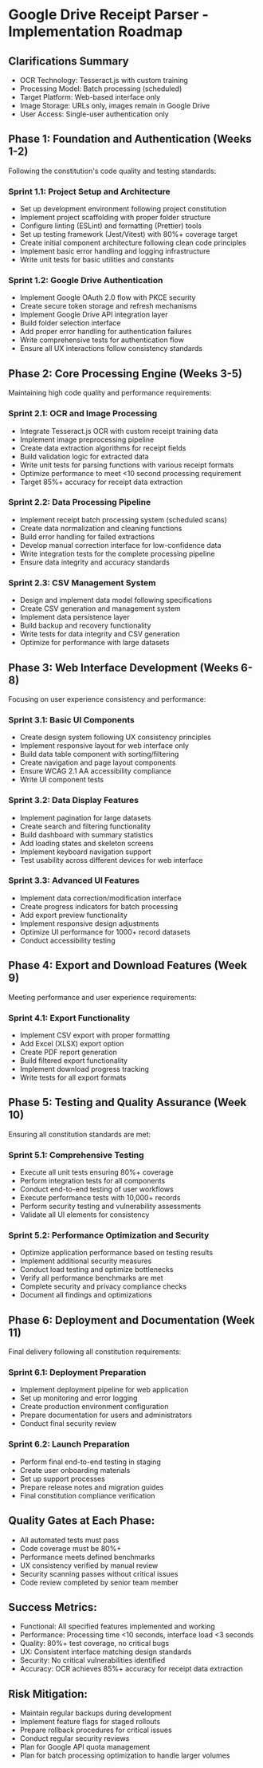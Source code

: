 # Google Drive Receipt Parser - Implementation Roadmap

## Clarifications Summary
- OCR Technology: Tesseract.js with custom training
- Processing Model: Batch processing (scheduled)
- Target Platform: Web-based interface only
- Image Storage: URLs only, images remain in Google Drive
- User Access: Single-user authentication only

## Phase 1: Foundation and Authentication (Weeks 1-2)
Following the constitution's code quality and testing standards:

### Sprint 1.1: Project Setup and Architecture
- Set up development environment following project constitution
- Implement project scaffolding with proper folder structure
- Configure linting (ESLint) and formatting (Prettier) tools
- Set up testing framework (Jest/Vitest) with 80%+ coverage target
- Create initial component architecture following clean code principles
- Implement basic error handling and logging infrastructure
- Write unit tests for basic utilities and constants

### Sprint 1.2: Google Drive Authentication
- Implement Google OAuth 2.0 flow with PKCE security
- Create secure token storage and refresh mechanisms
- Implement Google Drive API integration layer
- Build folder selection interface
- Add proper error handling for authentication failures
- Write comprehensive tests for authentication flow
- Ensure all UX interactions follow consistency standards

## Phase 2: Core Processing Engine (Weeks 3-5)
Maintaining high code quality and performance requirements:

### Sprint 2.1: OCR and Image Processing
- Integrate Tesseract.js OCR with custom receipt training data
- Implement image preprocessing pipeline
- Create data extraction algorithms for receipt fields
- Build validation logic for extracted data
- Write unit tests for parsing functions with various receipt formats
- Optimize performance to meet <10 second processing requirement
- Target 85%+ accuracy for receipt data extraction

### Sprint 2.2: Data Processing Pipeline
- Implement receipt batch processing system (scheduled scans)
- Create data normalization and cleaning functions
- Build error handling for failed extractions
- Develop manual correction interface for low-confidence data
- Write integration tests for the complete processing pipeline
- Ensure data integrity and accuracy standards

### Sprint 2.3: CSV Management System
- Design and implement data model following specifications
- Create CSV generation and management system
- Implement data persistence layer
- Build backup and recovery functionality
- Write tests for data integrity and CSV generation
- Optimize for performance with large datasets

## Phase 3: Web Interface Development (Weeks 6-8)
Focusing on user experience consistency and performance:

### Sprint 3.1: Basic UI Components
- Create design system following UX consistency principles
- Implement responsive layout for web interface only
- Build data table component with sorting/filtering
- Create navigation and page layout components
- Ensure WCAG 2.1 AA accessibility compliance
- Write UI component tests

### Sprint 3.2: Data Display Features
- Implement pagination for large datasets
- Create search and filtering functionality
- Build dashboard with summary statistics
- Add loading states and skeleton screens
- Implement keyboard navigation support
- Test usability across different devices for web interface

### Sprint 3.3: Advanced UI Features
- Implement data correction/modification interface
- Create progress indicators for batch processing
- Add export preview functionality
- Implement responsive design adjustments
- Optimize UI performance for 1000+ record datasets
- Conduct accessibility testing

## Phase 4: Export and Download Features (Week 9)
Meeting performance and user experience requirements:

### Sprint 4.1: Export Functionality
- Implement CSV export with proper formatting
- Add Excel (XLSX) export option
- Create PDF report generation
- Build filtered export functionality
- Implement download progress tracking
- Write tests for all export formats

## Phase 5: Testing and Quality Assurance (Week 10)
Ensuring all constitution standards are met:

### Sprint 5.1: Comprehensive Testing
- Execute all unit tests ensuring 80%+ coverage
- Perform integration tests for all components
- Conduct end-to-end testing of user workflows
- Execute performance tests with 10,000+ records
- Perform security testing and vulnerability assessments
- Validate all UI elements for consistency

### Sprint 5.2: Performance Optimization and Security
- Optimize application performance based on testing results
- Implement additional security measures
- Conduct load testing and optimize bottlenecks
- Verify all performance benchmarks are met
- Complete security and privacy compliance checks
- Document all findings and optimizations

## Phase 6: Deployment and Documentation (Week 11)
Final delivery following all constitution requirements:

### Sprint 6.1: Deployment Preparation
- Implement deployment pipeline for web application
- Set up monitoring and error logging
- Create production environment configuration
- Prepare documentation for users and administrators
- Conduct final security review

### Sprint 6.2: Launch Preparation
- Perform final end-to-end testing in staging
- Create user onboarding materials
- Set up support processes
- Prepare release notes and migration guides
- Final constitution compliance verification

## Quality Gates at Each Phase:
- All automated tests must pass
- Code coverage must be 80%+
- Performance meets defined benchmarks
- UX consistency verified by manual review
- Security scanning passes without critical issues
- Code review completed by senior team member

## Success Metrics:
- Functional: All specified features implemented and working
- Performance: Processing time <10 seconds, interface load <3 seconds
- Quality: 80%+ test coverage, no critical bugs
- UX: Consistent interface matching design standards
- Security: No critical vulnerabilities identified
- Accuracy: OCR achieves 85%+ accuracy for receipt data extraction

## Risk Mitigation:
- Maintain regular backups during development
- Implement feature flags for staged rollouts
- Prepare rollback procedures for critical issues
- Conduct regular security reviews
- Plan for Google API quota management
- Plan for batch processing optimization to handle larger volumes